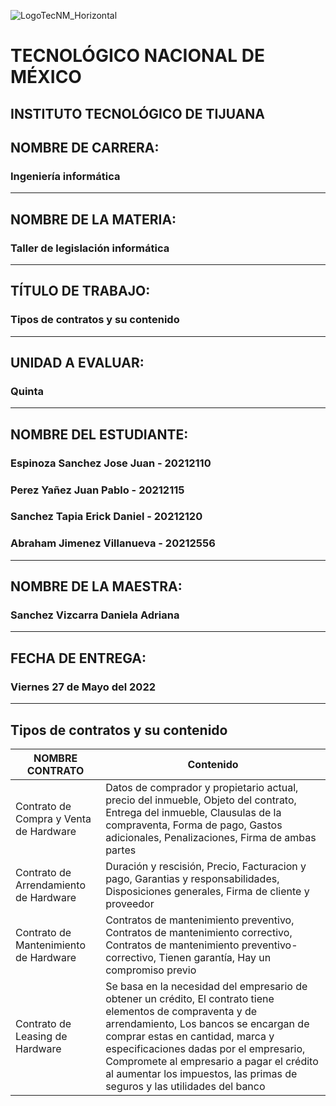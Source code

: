 ![LogoTecNM_Horizontal](https://user-images.githubusercontent.com/101742408/160739752-3ab4ba83-01d7-49b6-9ede-3ab2478f0696.svg)
# **TECNOLÓGICO NACIONAL DE MÉXICO**
##            INSTITUTO TECNOLÓGICO DE TIJUANA 
## NOMBRE DE CARRERA: 
### Ingeniería informática
---
## NOMBRE DE LA MATERIA: 
### Taller de legislación informática
---
## TÍTULO DE TRABAJO: 
### Tipos de contratos y su contenido  
---
## UNIDAD A EVALUAR: 
### Quinta
---
## NOMBRE DEL ESTUDIANTE: 
### Espinoza Sanchez Jose Juan - 20212110
### Perez Yañez Juan Pablo - 20212115
### Sanchez Tapia Erick Daniel - 20212120
### Abraham Jimenez Villanueva - 20212556
---
## NOMBRE DE LA MAESTRA:
### Sanchez Vizcarra Daniela Adriana
---
## FECHA DE ENTREGA:
### Viernes 27 de Mayo del 2022
---

## Tipos de contratos y su contenido

| NOMBRE CONTRATO                 |Contenido  |
|---------------------------------|-----------|
|Contrato de Compra y Venta de Hardware | Datos de comprador y propietario actual, precio del inmueble, Objeto del contrato, Entrega del inmueble, Clausulas de la compraventa, Forma de pago, Gastos adicionales, Penalizaciones, Firma de ambas partes |
| Contrato de Arrendamiento de Hardware | Duración y rescisión, Precio, Facturacion y pago, Garantias y responsabilidades, Disposiciones generales, Firma de cliente y proveedor |
| Contrato de Mantenimiento de Hardware  | Contratos de mantenimiento preventivo, Contratos de mantenimiento correctivo, Contratos de mantenimiento preventivo-correctivo, Tienen garantía, Hay un compromiso previo |
| Contrato de Leasing de Hardware | Se basa en la necesidad del empresario de obtener un crédito, El contrato tiene elementos de compraventa y de arrendamiento, Los bancos se encargan de comprar estas en cantidad, marca y especificaciones dadas por el empresario, Compromete al empresario a pagar el crédito al aumentar los impuestos, las primas de seguros y las utilidades del banco |
